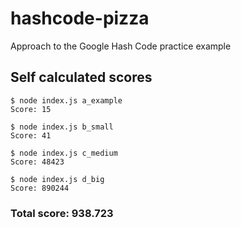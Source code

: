 # hashcode-pizza
Approach to the Google Hash Code practice example

## Self calculated scores

`$ node index.js a_example`  
`Score: 15`  

`$ node index.js b_small`  
`Score: 41`  

`$ node index.js c_medium`  
`Score: 48423`  

`$ node index.js d_big`  
`Score: 890244`  

### Total score: 938.723
